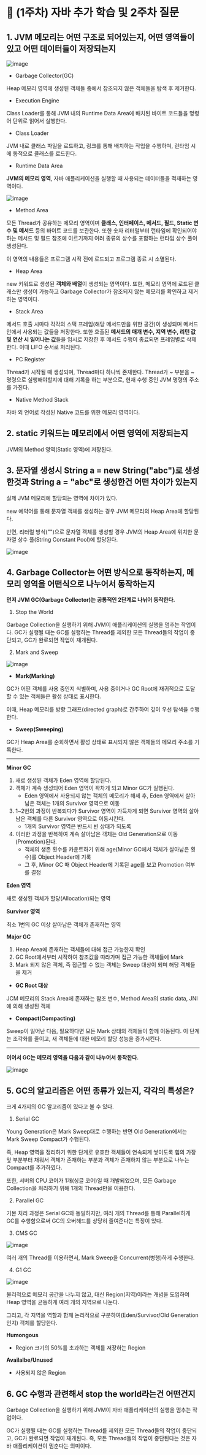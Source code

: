 # 📜 (1주차) 자바 추가 학습 및 2주차 질문

## 1. JVM 메모리는 어떤 구조로 되어있는지, 어떤 영역들이 있고 어떤 데이터들이 저장되는지
![image](https://user-images.githubusercontent.com/103405457/231349728-0618d2d8-774d-489a-b5fe-a5ea5046bfc0.png)
- Garbage Collector(GC)

Heap 메모리 영역에 생성된 객체들 중에서 참조되지 않은 객체들을 탐색 후 제거한다.

- Execution Engine

Class Loader를 통해 JVM 내의 Runtime Data Area에 배치된 바이트 코드들을 명령어 단위로 읽어서 실행한다.

- Class Loader

JVM 내로 클래스 파일을 로드하고, 링크를 통해 배치하는 작업을 수행하며, 런타임 시에 동적으로 클래스를 로드한다.

- Runtime Data Area

**JVM의 메모리 영역**, 자바 애플리케이션을 실행할 때 사용되는 데이터들을 적재하는 영역이다.

![image](https://user-images.githubusercontent.com/103405457/231352031-cff1732c-fe3b-470c-ac51-ec2ce295f2d0.png)

- Method Area

모든 Thread가 공유하는 메모리 영역이며 **클래스, 인터페이스, 메서드, 필드, Static 변수 및 메서드** 등의 바이트 코드를 보관한다. 또한 숫자 리터럴부터 런타임에 확인되어야 하는 메서드 및 필드 참조에 이르기까지 여러 종류의 상수를 포함하는 런타임 상수 풀이 생성된다.

이 영역의 내용들은 프로그램 시작 전에 로드되고 프로그램 종료 시 소멸된다.

- Heap Area

new 키워드로 생성된 **객체와 배열**이 생성되는 영역이다. 또한, 메모리 영역에 로드된 클래스만 생성이 가능하고 Garbage Collector가 참조되지 않는 메모리를 확인하고 제거하는 영역이다.

- Stack Area

메서드 호출 시마다 각각의 스택 프레임(해당 메서드만을 위한 공간)이 생성되며 메서드 안에서 사용되는 값들을 저장한다. 또한 호출된 **메서드의 매개 변수, 지역 변수, 리턴 값 및 연산 시 일어나는 값**들을 임시로 저장한 후 메서드 수행이 종료되면 프레임별로 삭제한다. 이때 LIFO 순서로 처리된다.

- PC Register

Thread가 시작될 때 생성되며, Thread마다 하나씩 존재한다. Thread가 ~ 부분을 ~ 명령으로 실행해야할지에 대해 기록을 하는 부분으로, 현재 수행 중인 JVM 명령의 주소를 가진다.

- Native Method Stack

자바 외 언어로 작성된 Native 코드를 위한 메모리 영역이다.

## 2. static 키워드는 메모리에서 어떤 영역에 저장되는지
JVM의 Method 영역(Static 영역)에 저장된다.

## 3. 문자열 생성시 String a = new String("abc")로 생성한것과 String a = "abc"로 생성한건 어떤 차이가 있는지
실제 JVM 메모리에 할당되는 영역에 차이가 있다.

new 예약어를 통해 문자열 객체를 생성하는 경우 JVM 메모리의 Heap Area에 할당된다.

반면, 리터럴 방식("")으로 문자열 객체를 생성할 경우 JVM의 Heap Area에 위치한 문자열 상수 풀(String Constant Pool)에 할당된다.

![image](https://user-images.githubusercontent.com/103405457/231353056-2d33d9c6-5c77-4c39-9b35-a4841b4c9c9f.png)

## 4. Garbage Collector는 어떤 방식으로 동작하는지, 메모리 영역을 어떤식으로 나누어서 동작하는지
**먼저 JVM GC(Garbage Collector)는 공통적인 2단계로 나뉘어 동작한다.**

1. Stop the World

Garbage Collection을 실행하기 위해 JVM이 애플리케이션의 실행을 멈추는 작업이다. GC가 실행될 때는 GC를 실행하는 Thread를 제외한 모든 Thread들의 작업이 중단되고, GC가 완료되면 작업이 재개된다.

2. Mark and Sweep

![image](https://user-images.githubusercontent.com/103405457/231447369-e3f74442-84f2-4504-b716-21c6ffeb7aea.png)

- **Mark(Marking)**

GC가 어떤 객체를 사용 중인지 식별하며, 사용 중이거나 GC Root에 재귀적으로 도달할 수 있는 객체들은 활성 상태로 표시한다.

이때, Heap 메모리를 방향 그래프(directed graph)로 간주하여 깊이 우선 탐색을 수행한다.

- **Sweep(Sweeping)**

GC가 Heap Area를 순회하면서 활성 상태로 표시되지 않은 객체들의 메모리 주소를 기록한다.

---

**Minor GC**

1. 새로 생성된 객체가 Eden 영역에 할당된다.
2. 객체가 계속 생성되어 Eden 영역이 꽉차게 되고 Minor GC가 실행된다.
   - Eden 영역에서 사용되지 않는 객체의 메모리가 해제 후, Eden 영역에서 살아남은 객체는 1개의 Survivor 영역으로 이동
3. 1~2번의 과정이 반복되다가 Survivor 영역이 가득차게 되면 Survivor 영역의 살아남은 객체를 다른 Survivor 영역으로 이동시킨다.
   - 1개의 Survivor 영역은 반드시 빈 상태가 되도록
4. 이러한 과정을 반복하여 계속 살아남은 객체는 Old Generation으로 이동(Promotion)된다.
   - 객체의 생존 횟수를 카운트하기 위해 age(Minor GC에서 객체가 살아남은 횟수)를 Object Header에 기록
   - 그 후, Minor GC 때 Object Header에 기록된 age를 보고 Promotion 여부를 결정

**Eden 영역**

새로 생성된 객체가 할당(Allocation)되는 영역

**Survivor 영역**

최소 1번의 GC 이상 살아남은 객체가 존재하는 영역

**Major GC**

1. Heap Area에 존재하는 객체들에 대해 접근 가능한지 확인
2. GC Root에서부터 시작하여 참조값을 따라가며 접근 가능한 객체들에 Mark
3. Mark 되지 않은 객체, 즉 접근할 수 없는 객체는 Sweep 대상이 되며 해당 객체들을 제거

- **GC Root 대상**

JCM 메모리의 Stack Area에 존재하는 참조 변수, Method Area의 static data, JNI에 의해 생성된 객체

- **Compact(Compacting)**

Sweep이 일어난 다음,  필요하다면 모든 Mark 상태의 객체들이 함께 이동된다. 이 단계는 조각화를 줄이고, 새 객체들에 대한 메모리 할당 성능을 증가시킨다.

---

**이어서 GC는 메모리 영역을 다음과 같이 나누어서 동작한다.**

![image](https://user-images.githubusercontent.com/103405457/231355895-b4a0ce94-2cfa-4d4a-b8a4-7ea7f80c32c1.png)

## 5. GC의 알고리즘은 어떤 종류가 있는지, 각각의 특성은?

크게 4가지의 GC 알고리즘이 있다고 볼 수 있다.

1. Serial GC

Young Generation은 Mark Sweep대로 수행하는 반면 Old Generation에서는 Mark Sweep Compact가 수행된다. 

즉, Heap 영역을 정리하기 위한 단계로 유효한 객체들이 연속되게 쌓이도록 힙의 가장 앞 부분부터 채워서 객체가 존재하는 부분과 객체가 존재하지 않는 부분으로 나누는 Compact를 추가하였다.

또한, 서버의 CPU 코어가 1개(싱글 코어)일 때 개발되었으며, 모든 Garbage Collection을 처리하기 위해 1개의 Thread만을 이용한다.

2. Parallel GC

기본 처리 과정은 Serial GC와 동일하지만, 여러 개의 Thread를 통해 Parallel하게 GC를 수행함으로써 GC의 오버헤드를 상당히 줄여준다는 특징이 있다.

3. CMS GC

![image](https://user-images.githubusercontent.com/103405457/231447084-26a41ce8-6f55-431e-b5ba-b5fc8dfc6c7b.png)

여러 개의 Thread를 이용하면서, Mark Sweep을 Concurrent(병행)하게 수행한다.

4. G1 GC

![image](https://user-images.githubusercontent.com/103405457/231447050-f0f1948b-7161-46bb-859e-18f54f92b9bc.png)

물리적으로 메모리 공간을 나누지 않고, 대신 Region(지역)이라는 개념을 도입하여 Heap 영역을 균등하게 여러 개의 지역으로 나눈다.

그리고, 각 지역을 역할과 함께 논리적으로 구분하여(Eden/Survivor/Old Generation인지) 객체를 할당한다.

**Humongous**
- Region 크기의 50%를 초과하는 객체를 저장하는 Region

**Availalbe/Unused**
- 사용되지 않은 Region

## 6. GC 수행과 관련해서 stop the world라는건 어떤건지

Garbage Collection을 실행하기 위해 JVM이 자바 애플리케이션의 실행을 멈추는 작업이다.

GC가 실행될 때는 GC를 실행하는 Thread를 제외한 모든 Thread들의 작업이 중단되고, GC가 완료되면 작업이 재개된다. 즉, 모든 Thread들의 작업이 중단된다는 것은 자바 애플리케이션이 멈춘다는 의미이다.

